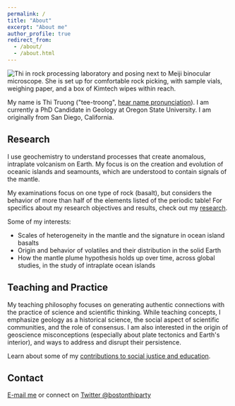 ```yaml
---
permalink: /
title: "About"
excerpt: "About me"
author_profile: true
redirect_from: 
  - /about/
  - /about.html
---
```


<img src="/images/thi-microscope-lab-01.png" alt="Thi in rock processing laboratory and posing next to Meiji binocular microscope. She is set up for comfortable rock picking, with sample vials, weighing paper, and a box of Kimtech wipes within reach.">

My name is Thi Truong ("tee-troong", [hear name pronunciation](https://namedrop.io/thitruong)). I am currently a PhD Candidate in Geology at Oregon State University. I am originally from San Diego, California.

## Research

I use geochemistry to understand processes that create anomalous, intraplate volcanism on Earth. My focus is on the creation and evolution of oceanic islands and seamounts, which are understood to contain signals of the mantle. 

My examinations focus on one type of rock (basalt), but considers the behavior of more than half of the elements listed of the periodic table! For specifics about my research objectives and results, check out my [research](https://thi-truong.github.io/research/).

Some of my interests:
* Scales of heterogeneity in the mantle and the signature in ocean island basalts
* Origin and behavior of volatiles and their distribution in the solid Earth
* How the mantle plume hypothesis holds up over time, across global studies, in the study of intraplate ocean islands

## Teaching and Practice

My teaching philosophy focuses on generating authentic connections with the practice of science and scientific thinking. While teaching concepts, I emphasize geology as a historical science, the social aspect of scientific communities, and the role of consensus. I am also interested in the origin of geoscience misconceptions (especially about plate tectonics and Earth's interior), and ways to address and disrupt their persistence.

Learn about some of my [contributions to social justice and education](https://thi-truong.github.io/contributions/).


[comment]: # (Scientific advances reflect the work of scholarly communities, whether they are equitable or not. I invite the geoscience community to engage in these questions with me: If Geology is a global science, then why is exclusion the norm? How can we dismantle this exclusion today? I seek to answer such questions over the course of my career.)

## Contact

[E-mail me](#tbtruon1@uci.edu) or connect on [Twitter @bostonthiparty](https://twitter.com/bostonthiparty)
